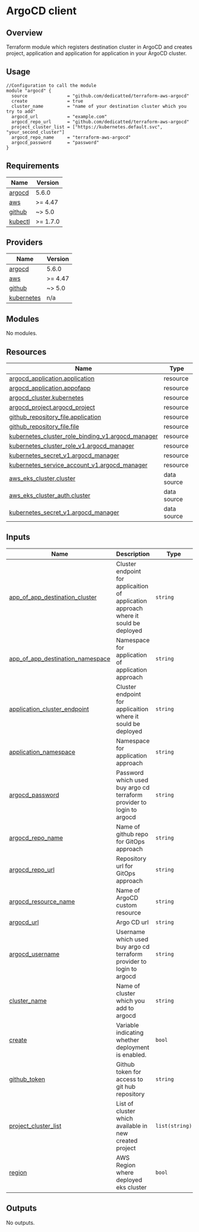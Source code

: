 # ArgoCD client
## Overview
Terraform module which registers destination cluster in ArgoCD and creates project, application and application for application in your ArgoCD cluster.

## Usage
```hcl
//Configuration to call the module
module "argocd" {
  source               = "github.com/dedicatted/terraform-aws-argocd"
  create               = true
  cluster_name         = "name of your destination cluster which you try to add"
  argocd_url           = "example.com"
  argocd_repo_url      = "github.com/dedicatted/terraform-aws-argocd"
  project_cluster_list = ["https://kubernetes.default.svc", "your_second_cluster"]
  argocd_repo_name     = "terraform-aws-argocd"
  argocd_password      = "password"
}
```
## Requirements

| Name | Version |
|------|---------|
| <a name="requirement_argocd"></a> [argocd](#requirement\_argocd) | 5.6.0 |
| <a name="requirement_aws"></a> [aws](#requirement\_aws) | >= 4.47 |
| <a name="requirement_github"></a> [github](#requirement\_github) | ~> 5.0 |
| <a name="requirement_kubectl"></a> [kubectl](#requirement\_kubectl) | >= 1.7.0 |

## Providers

| Name | Version |
|------|---------|
| <a name="provider_argocd"></a> [argocd](#provider\_argocd) | 5.6.0 |
| <a name="provider_aws"></a> [aws](#provider\_aws) | >= 4.47 |
| <a name="provider_github"></a> [github](#provider\_github) | ~> 5.0 |
| <a name="provider_kubernetes"></a> [kubernetes](#provider\_kubernetes) | n/a |

## Modules

No modules.

## Resources

| Name | Type |
|------|------|
| [argocd_application.application](https://registry.terraform.io/providers/oboukili/argocd/5.6.0/docs/resources/application) | resource |
| [argocd_application.appofapp](https://registry.terraform.io/providers/oboukili/argocd/5.6.0/docs/resources/application) | resource |
| [argocd_cluster.kubernetes](https://registry.terraform.io/providers/oboukili/argocd/5.6.0/docs/resources/cluster) | resource |
| [argocd_project.argocd_project](https://registry.terraform.io/providers/oboukili/argocd/5.6.0/docs/resources/project) | resource |
| [github_repository_file.application](https://registry.terraform.io/providers/integrations/github/latest/docs/resources/repository_file) | resource |
| [github_repository_file.file](https://registry.terraform.io/providers/integrations/github/latest/docs/resources/repository_file) | resource |
| [kubernetes_cluster_role_binding_v1.argocd_manager](https://registry.terraform.io/providers/hashicorp/kubernetes/latest/docs/resources/cluster_role_binding_v1) | resource |
| [kubernetes_cluster_role_v1.argocd_manager](https://registry.terraform.io/providers/hashicorp/kubernetes/latest/docs/resources/cluster_role_v1) | resource |
| [kubernetes_secret_v1.argocd_manager](https://registry.terraform.io/providers/hashicorp/kubernetes/latest/docs/resources/secret_v1) | resource |
| [kubernetes_service_account_v1.argocd_manager](https://registry.terraform.io/providers/hashicorp/kubernetes/latest/docs/resources/service_account_v1) | resource |
| [aws_eks_cluster.cluster](https://registry.terraform.io/providers/hashicorp/aws/latest/docs/data-sources/eks_cluster) | data source |
| [aws_eks_cluster_auth.cluster](https://registry.terraform.io/providers/hashicorp/aws/latest/docs/data-sources/eks_cluster_auth) | data source |
| [kubernetes_secret_v1.argocd_manager](https://registry.terraform.io/providers/hashicorp/kubernetes/latest/docs/data-sources/secret_v1) | data source |

## Inputs

| Name | Description | Type | Default | Required |
|------|-------------|------|---------|:--------:|
| <a name="input_app_of_app_destination_cluster"></a> [app\_of\_app\_destination\_cluster](#input\_app\_of\_app\_destination\_cluster) | Cluster endpoint for applicaition of application approach where it sould be deployed | `string` | `"https://kubernetes.default.svc"` | no |
| <a name="input_app_of_app_destination_namespace"></a> [app\_of\_app\_destination\_namespace](#input\_app\_of\_app\_destination\_namespace) | Namespace for application of application approach | `string` | `"default"` | no |
| <a name="input_application_cluster_endpoint"></a> [application\_cluster\_endpoint](#input\_application\_cluster\_endpoint) | Cluster endpoint for applicaition where it sould be deployed | `string` | `"https://kubernetes.default.svc"` | no |
| <a name="input_application_namespace"></a> [application\_namespace](#input\_application\_namespace) | Namespace for application approach | `string` | `"default"` | no |
| <a name="input_argocd_password"></a> [argocd\_password](#input\_argocd\_password) | Password which used buy argo cd terraform provider to login to argocd | `string` | n/a | yes |
| <a name="input_argocd_repo_name"></a> [argocd\_repo\_name](#input\_argocd\_repo\_name) | Name of github repo for GitOps approach | `string` | n/a | yes |
| <a name="input_argocd_repo_url"></a> [argocd\_repo\_url](#input\_argocd\_repo\_url) | Repository url for GitOps approach | `string` | n/a | yes |
| <a name="input_argocd_resource_name"></a> [argocd\_resource\_name](#input\_argocd\_resource\_name) | Name of ArgoCD custom resource | `string` | `"terraform-managed"` | no |
| <a name="input_argocd_url"></a> [argocd\_url](#input\_argocd\_url) | Argo CD url | `string` | n/a | yes |
| <a name="input_argocd_username"></a> [argocd\_username](#input\_argocd\_username) | Username which used buy argo cd terraform provider to login to argocd | `string` | `"admin"` | no |
| <a name="input_cluster_name"></a> [cluster\_name](#input\_cluster\_name) | Name of cluster which you add to argocd | `string` | n/a | yes |
| <a name="input_create"></a> [create](#input\_create) | Variable indicating whether deployment is enabled. | `bool` | `false` | no |
| <a name="input_github_token"></a> [github\_token](#input\_github\_token) | Github token for access to git hub repository | `string` | n/a | yes |
| <a name="input_project_cluster_list"></a> [project\_cluster\_list](#input\_project\_cluster\_list) | List of cluster which available in new created project | `list(string)` | n/a | yes |
| <a name="input_region"></a> [region](#input\_region) | AWS Region where deployed eks cluster | `bool` | `"us-east-1"` | no |

## Outputs

No outputs.
